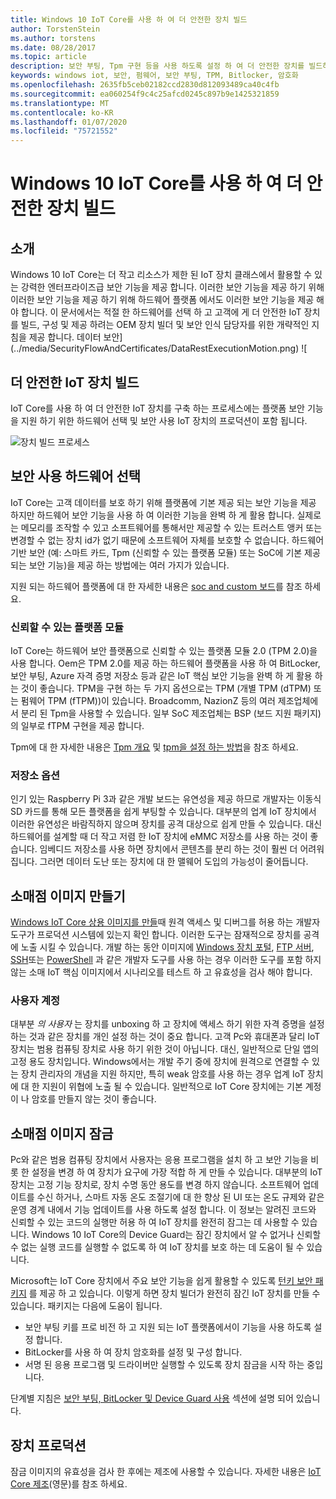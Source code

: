 ```yaml
---
title: Windows 10 IoT Core를 사용 하 여 더 안전한 장치 빌드
author: TorstenStein
ms.author: torstens
ms.date: 08/28/2017
ms.topic: article
description: 보안 부팅, Tpm 구현 등을 사용 하도록 설정 하 여 더 안전한 장치를 빌드하는 방법을 알아봅니다.
keywords: windows iot, 보안, 펌웨어, 보안 부팅, TPM, Bitlocker, 암호화
ms.openlocfilehash: 2635fb5ceb02182ccd2830d812093489ca40c4fb
ms.sourcegitcommit: ea060254f9c4c25afcd0245c897b9e1425321859
ms.translationtype: MT
ms.contentlocale: ko-KR
ms.lasthandoff: 01/07/2020
ms.locfileid: "75721552"
---
```

# <a name="building-more-secure-devices-with-windows-10-iot-core"></a>Windows 10 IoT Core를 사용 하 여 더 안전한 장치 빌드

## <a name="introduction"></a>소개  

Windows 10 IoT Core는 더 작고 리소스가 제한 된 IoT 장치 클래스에서 활용할 수 있는 강력한 엔터프라이즈급 보안 기능을 제공 합니다. 이러한 보안 기능을 제공 하기 위해 이러한 보안 기능을 제공 하기 위해 하드웨어 플랫폼 에서도 이러한 보안 기능을 제공 해야 합니다. 이 문서에서는 적절 한 하드웨어를 선택 하 고 고객에 게 더 안전한 IoT 장치를 빌드, 구성 및 제공 하려는 OEM 장치 빌더 및 보안 인식 담당자를 위한 개략적인 지침을 제공 합니다.
데이터 보안](../media/SecurityFlowAndCertificates/DataRestExecutionMotion.png) ![

## <a name="building-a-more-secure-iot-device"></a>더 안전한 IoT 장치 빌드  
IoT Core를 사용 하 여 더 안전한 IoT 장치를 구축 하는 프로세스에는 플랫폼 보안 기능을 지원 하기 위한 하드웨어 선택 및 보안 사용 IoT 장치의 프로덕션이 포함 됩니다.

![장치 빌드 프로세스](../media/SecurityFlowAndCertificates/DeviceBuildProcess.png)


## <a name="choosing-security-enabled-hardware"></a>보안 사용 하드웨어 선택
IoT Core는 고객 데이터를 보호 하기 위해 플랫폼에 기본 제공 되는 보안 기능을 제공 하지만 하드웨어 보안 기능을 사용 하 여 이러한 기능을 완벽 하 게 활용 합니다. 실제로는 메모리를 조작할 수 있고 소프트웨어를 통해서만 제공할 수 있는 트러스트 앵커 또는 변경할 수 없는 장치 id가 없기 때문에 소프트웨어 자체를 보호할 수 없습니다. 하드웨어 기반 보안 (예: 스마트 카드, Tpm (신뢰할 수 있는 플랫폼 모듈) 또는 SoC에 기본 제공 되는 보안 기능)을 제공 하는 방법에는 여러 가지가 있습니다. 

지원 되는 하드웨어 플랫폼에 대 한 자세한 내용은 [soc and custom 보드](https://docs.microsoft.com/windows/iot-core/learn-about-hardware/socsandcustomboards)를 참조 하세요. 

### <a name="trusted-platform-module"></a>신뢰할 수 있는 플랫폼 모듈
IoT Core는 하드웨어 보안 플랫폼으로 신뢰할 수 있는 플랫폼 모듈 2.0 (TPM 2.0)을 사용 합니다. Oem은 TPM 2.0를 제공 하는 하드웨어 플랫폼을 사용 하 여 BitLocker, 보안 부팅, Azure 자격 증명 저장소 등과 같은 IoT 핵심 보안 기능을 완벽 하 게 활용 하는 것이 좋습니다. TPM을 구현 하는 두 가지 옵션으로는 TPM (개별 TPM (dTPM) 또는 펌웨어 TPM (fTPM))이 있습니다. Broadcomm, NazionZ 등의 여러 제조업체에서 분리 된 Tpm을 사용할 수 있습니다. 일부 SoC 제조업체는 BSP (보드 지원 패키지)의 일부로 fTPM 구현을 제공 합니다. 

Tpm에 대 한 자세한 내용은 [Tpm 개요](https://docs.microsoft.com/windows/iot-core/secure-your-device/tpm) 및 [tpm을 설정 하는 방법](https://docs.microsoft.com/windows/iot-core/secure-your-device/setuptpm)을 참조 하세요.

### <a name="storage-options"></a>저장소 옵션
인기 있는 Raspberry Pi 3과 같은 개발 보드는 유연성을 제공 하므로 개발자는 이동식 SD 카드를 통해 모든 플랫폼을 쉽게 부팅할 수 있습니다. 대부분의 업계 IoT 장치에서 이러한 유연성은 바람직하지 않으며 장치를 공격 대상으로 쉽게 만들 수 있습니다. 대신 하드웨어를 설계할 때 더 작고 저렴 한 IoT 장치에 eMMC 저장소를 사용 하는 것이 좋습니다. 임베디드 저장소를 사용 하면 장치에서 콘텐츠를 분리 하는 것이 훨씬 더 어려워집니다. 그러면 데이터 도난 또는 장치에 대 한 맬웨어 도입의 가능성이 줄어듭니다.

## <a name="create-a-retail-image"></a>소매점 이미지 만들기 
[Windows IoT Core 상용 이미지를 만들](https://docs.microsoft.com/windows-hardware/manufacture/iot/iot-core-manufacturing-guide)때 원격 액세스 및 디버그를 허용 하는 개발자 도구가 프로덕션 시스템에 있는지 확인 합니다. 이러한 도구는 잠재적으로 장치를 공격에 노출 시킬 수 있습니다. 개발 하는 동안 이미지에 [Windows 장치 포털](https://docs.microsoft.com/windows/iot-core/manage-your-device/remotedisplay), [FTP 서버](https://docs.microsoft.com/windows/iot-core/connect-your-device/ftp), [SSH](https://docs.microsoft.com/windows/iot-core/connect-your-device/ssh)또는 [PowerShell](https://docs.microsoft.com/windows/iot-core/connect-your-device/powershell) 과 같은 개발자 도구를 사용 하는 경우 이러한 도구를 포함 하지 않는 소매 IoT 핵심 이미지에서 시나리오를 테스트 하 고 유효성을 검사 해야 합니다.

### <a name="user-accounts"></a>사용자 계정
대부분 *의 사용자* 는 장치를 unboxing 하 고 장치에 액세스 하기 위한 자격 증명을 설정 하는 것과 같은 장치를 개인 설정 하는 것이 중요 합니다. 고객 Pc와 휴대폰과 달리 IoT 장치는 범용 컴퓨팅 장치로 사용 하기 위한 것이 아닙니다. 대신, 일반적으로 단일 앱의 고정 용도 장치입니다. Windows에서는 개발 주기 중에 장치에 원격으로 연결할 수 있는 장치 관리자의 개념을 지원 하지만, 특히 weak 암호를 사용 하는 경우 업계 IoT 장치에 대 한 지원이 위협에 노출 될 수 있습니다. 일반적으로 IoT Core 장치에는 기본 계정이 나 암호를 만들지 않는 것이 좋습니다.

## <a name="lockdown-a-retail-image"></a>소매점 이미지 잠금
Pc와 같은 범용 컴퓨팅 장치에서 사용자는 응용 프로그램을 설치 하 고 보안 기능을 비롯 한 설정을 변경 하 여 장치가 요구에 가장 적합 하 게 만들 수 있습니다. 대부분의 IoT 장치는 고정 기능 장치로, 장치 수명 동안 용도를 변경 하지 않습니다. 소프트웨어 업데이트를 수신 하거나, 스마트 자동 온도 조절기에 대 한 향상 된 UI 또는 온도 규제와 같은 운영 경계 내에서 기능 업데이트를 사용 하도록 설정 합니다. 이 정보는 알려진 코드와 신뢰할 수 있는 코드의 실행만 허용 하 여 IoT 장치를 완전히 잠그는 데 사용할 수 있습니다. Windows 10 IoT Core의 Device Guard는 잠긴 장치에서 알 수 없거나 신뢰할 수 없는 실행 코드를 실행할 수 없도록 하 여 IoT 장치를 보호 하는 데 도움이 될 수 있습니다.

Microsoft는 IoT Core 장치에서 주요 보안 기능을 쉽게 활용할 수 있도록 [턴키 보안 패키지](https://github.com/ms-iot/security/tree/master/TurnkeySecurity) 를 제공 하 고 있습니다. 이렇게 하면 장치 빌더가 완전히 잠긴 IoT 장치를 만들 수 있습니다. 패키지는 다음에 도움이 됩니다.

* 보안 부팅 키를 프로 비전 하 고 지원 되는 IoT 플랫폼에서이 기능을 사용 하도록 설정 합니다.
* BitLocker를 사용 하 여 장치 암호화를 설정 및 구성 합니다. 
* 서명 된 응용 프로그램 및 드라이버만 실행할 수 있도록 장치 잠금을 시작 하는 중입니다.

단계별 지침은 [보안 부팅, BitLocker 및 Device Guard 사용](https://docs.microsoft.com/windows/iot-core/secure-your-device/securebootandbitlocker) 섹션에 설명 되어 있습니다.

## <a name="device-production"></a>장치 프로덕션
잠금 이미지의 유효성을 검사 한 후에는 제조에 사용할 수 있습니다. 자세한 내용은 [IoT Core 제조](https://docs.microsoft.com/windows-hardware/manufacture/iot/)(영문)를 참조 하세요.

